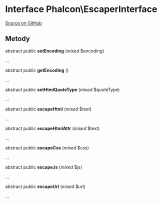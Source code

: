 # Interface **Phalcon\\EscaperInterface**

<a href="https://github.com/phalcon/cphalcon/blob/master/phalcon/escaperinterface.zep" class="btn btn-default btn-sm">Source on GitHub</a>

## Metody

abstract public **setEncoding** (*mixed* $encoding)

...

abstract public **getEncoding** ()

...

abstract public **setHtmlQuoteType** (*mixed* $quoteType)

...

abstract public **escapeHtml** (*mixed* $text)

...

abstract public **escapeHtmlAttr** (*mixed* $text)

...

abstract public **escapeCss** (*mixed* $css)

...

abstract public **escapeJs** (*mixed* $js)

...

abstract public **escapeUrl** (*mixed* $url)

...